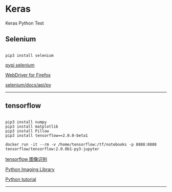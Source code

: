 # Keras
Keras Python Test


## Selenium

```shell

pip3 install selenium

```

[pypi selenium](https://pypi.org/project/selenium/)

[WebDriver for Firefox](https://github.com/mozilla/geckodriver)

[selenium/docs/api/py](https://seleniumhq.github.io/selenium/docs/api/py/)

***


## tensorflow

```shell

pip3 install numpy
pip3 install matplotlib
pip3 install Pillow
pip3 install tensorflow==2.0.0-beta1

docker run -it --rm -v /home/tensorflow:/tf/notebooks -p 8888:8888 tensorflow/tensorflow:2.0.0b1-py3-jupyter

```

[tensorflow 图像识别](https://tensorflow.google.cn/beta/tutorials/keras/basic_classification)

[Python Imaging Library](https://pillow.readthedocs.io/en/stable/handbook/tutorial.html)

[Python tutorial](https://docs.python.org/3.7/tutorial/index.html)

***
